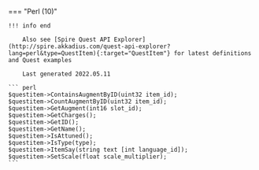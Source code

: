 === "Perl (10)"

    !!! info end

        Also see [Spire Quest API Explorer](http://spire.akkadius.com/quest-api-explorer?lang=perl&type=QuestItem){:target="QuestItem"} for latest definitions and Quest examples

        Last generated 2022.05.11

    ``` perl
    $questitem->ContainsAugmentByID(uint32 item_id);
    $questitem->CountAugmentByID(uint32 item_id);
    $questitem->GetAugment(int16 slot_id);
    $questitem->GetCharges();
    $questitem->GetID();
    $questitem->GetName();
    $questitem->IsAttuned();
    $questitem->IsType(type);
    $questitem->ItemSay(string text [int language_id]);
    $questitem->SetScale(float scale_multiplier);
    ```
